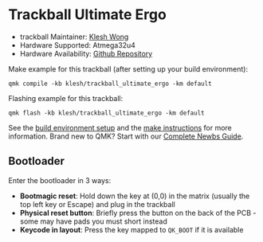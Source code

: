 # Trackball Ultimate Ergo


* trackball Maintainer: [Klesh Wong](https://github.com/klesh)
* Hardware Supported: Atmega32u4
* Hardware Availability: [Github Repository](https://github.com/klesh/pskeeb)

Make example for this trackball (after setting up your build environment):

    qmk compile -kb klesh/trackball_ultimate_ergo -km default

Flashing example for this trackball:

    qmk flash -kb klesh/trackball_ultimate_ergo -km default

See the [build environment setup](https://docs.qmk.fm/#/getting_started_build_tools) and the [make instructions](https://docs.qmk.fm/#/getting_started_make_guide) for more information. Brand new to QMK? Start with our [Complete Newbs Guide](https://docs.qmk.fm/#/newbs).

## Bootloader

Enter the bootloader in 3 ways:

* **Bootmagic reset**: Hold down the key at (0,0) in the matrix (usually the top left key or Escape) and plug in the trackball
* **Physical reset button**: Briefly press the button on the back of the PCB - some may have pads you must short instead
* **Keycode in layout**: Press the key mapped to `QK_BOOT` if it is available
